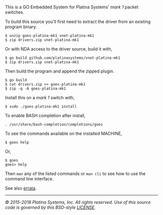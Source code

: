 This is a GO Embedded System for Platina Systems' *mark 1* packet switches.

To build this source you'll first need to extract the driver from an
existing program binary.

```console
$ unzip goes-platina-mk1 vnet-platina-mk1
$ zip drivers.zip vnet-platina-mk1
```

Or with NDA access to the driver source, build it with,

```console
$ go build github.com/platinasystems/vnet-platina-mk1
$ zip drivers.zip vnet-platina-mk1
```

Then build the program and append the zipped plugin.

```console
$ go build
$ cat drivers.zip >> goes-platina-mk1
$ zip -q -A goes-platina-mk1
```

Install this on a *mark 1* switch with,

```console
$ sudo ./goes-platina-mk1 install
```

To enable BASH completion after install,

```console
. /usr/share/bash-completion/completions/goes
```

To see the commands available on the installed MACHINE,

```console
$ goes help
```

Or,

```console
$ goes
goes> help
```

Then `man` any of the listed commands or `man cli` to see how to use the
command line interface.

See also [errata].

---

*&copy; 2015-2018 Platina Systems, Inc. All rights reserved.
Use of this source code is governed by this BSD-style [LICENSE].*

[LICENSE]: LICENSE
[errata]: docs/Errata.md
